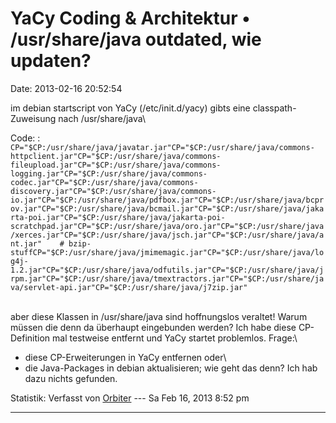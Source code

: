 YaCy Coding & Architektur • /usr/share/java outdated, wie updaten?
==================================================================

Date: 2013-02-16 20:52:54

im debian startscript von YaCy (/etc/init.d/yacy) gibts eine
classpath-Zuweisung nach /usr/share/java\

Code: 
:   `CP="$CP:/usr/share/java/javatar.jar"CP="$CP:/usr/share/java/commons-httpclient.jar"CP="$CP:/usr/share/java/commons-fileupload.jar"CP="$CP:/usr/share/java/commons-logging.jar"CP="$CP:/usr/share/java/commons-codec.jar"CP="$CP:/usr/share/java/commons-discovery.jar"CP="$CP:/usr/share/java/commons-io.jar"CP="$CP:/usr/share/java/pdfbox.jar"CP="$CP:/usr/share/java/bcprov.jar"CP="$CP:/usr/share/java/bcmail.jar"CP="$CP:/usr/share/java/jakarta-poi.jar"CP="$CP:/usr/share/java/jakarta-poi-scratchpad.jar"CP="$CP:/usr/share/java/oro.jar"CP="$CP:/usr/share/java/xerces.jar"CP="$CP:/usr/share/java/jsch.jar"CP="$CP:/usr/share/java/ant.jar"    # bzip-stuffCP="$CP:/usr/share/java/jmimemagic.jar"CP="$CP:/usr/share/java/log4j-1.2.jar"CP="$CP:/usr/share/java/odfutils.jar"CP="$CP:/usr/share/java/jrpm.jar"CP="$CP:/usr/share/java/tmextractors.jar"CP="$CP:/usr/share/java/servlet-api.jar"CP="$CP:/usr/share/java/j7zip.jar"`

\
aber diese Klassen in /usr/share/java sind hoffnungslos veraltet! Warum
müssen die denn da überhaupt eingebunden werden? Ich habe diese
CP-Definition mal testweise entfernt und YaCy startet problemlos.
Frage:\
- diese CP-Erweiterungen in YaCy entfernen oder\
- die Java-Packages in debian aktualisieren; wie geht das denn? Ich hab
dazu nichts gefunden.

Statistik: Verfasst von
[Orbiter](http://forum.yacy-websuche.de/memberlist.php?mode=viewprofile&u=2)
--- Sa Feb 16, 2013 8:52 pm

------------------------------------------------------------------------
